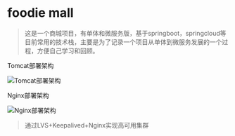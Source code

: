 # foodie mall
> 这是一个商城项目，有单体和微服务版，基于springboot，springcloud等目前常用的技术栈，主要是为了记录一个项目从单体到微服务发展的一个过程，方便自己学习和回顾。

Tomcat部署架构

![Tomcat部署架构](https://i.loli.net/2020/10/26/k4AEuhLyn6VSBCr.png)

Nginx部署架构

![Nginx部署架构](https://sm.ms/image/8C9yKHfwQZdnIXE)

> 通过LVS+Keepalived+Nginx实现高可用集群
